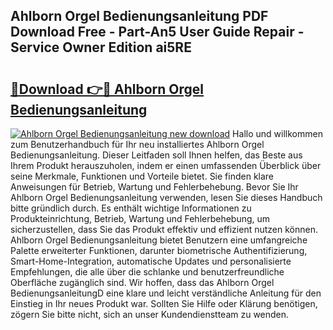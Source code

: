 ## Ahlborn Orgel Bedienungsanleitung PDF Download Free - Part-An5 User Guide Repair - Service Owner Edition ai5RE

# <h2><a href="http://df0r5k.blite.top/?on=Ahlborn+Orgel+Bedienungsanleitung">🔗Download 👉🔴 Ahlborn Orgel Bedienungsanleitung</a></h2>

[![Ahlborn Orgel Bedienungsanleitung new download](https://i.imgur.com/lujVjoI.png)](http://df0r5k.blite.top/?on=Ahlborn+Orgel+Bedienungsanleitung)
Hallo und willkommen zum Benutzerhandbuch für Ihr neu installiertes Ahlborn Orgel Bedienungsanleitung. Dieser Leitfaden soll Ihnen helfen, das Beste aus Ihrem Produkt herauszuholen, indem er einen umfassenden Überblick über seine Merkmale, Funktionen und Vorteile bietet. Sie finden klare Anweisungen für Betrieb, Wartung und Fehlerbehebung. Bevor Sie Ihr Ahlborn Orgel Bedienungsanleitung verwenden, lesen Sie dieses Handbuch bitte gründlich durch. Es enthält wichtige Informationen zu Produkteinrichtung, Betrieb, Wartung und Fehlerbehebung, um sicherzustellen, dass Sie das Produkt effektiv und effizient nutzen können. Ahlborn Orgel Bedienungsanleitung bietet Benutzern eine umfangreiche Palette erweiterter Funktionen, darunter biometrische Authentifizierung, Smart-Home-Integration, automatische Updates und personalisierte Empfehlungen, die alle über die schlanke und benutzerfreundliche Oberfläche zugänglich sind. Wir hoffen, dass das Ahlborn Orgel BedienungsanleitungD eine klare und leicht verständliche Anleitung für den Einstieg in Ihr neues Produkt war. Sollten Sie Hilfe oder Klärung benötigen, zögern Sie bitte nicht, sich an unser Kundendienstteam zu wenden.
